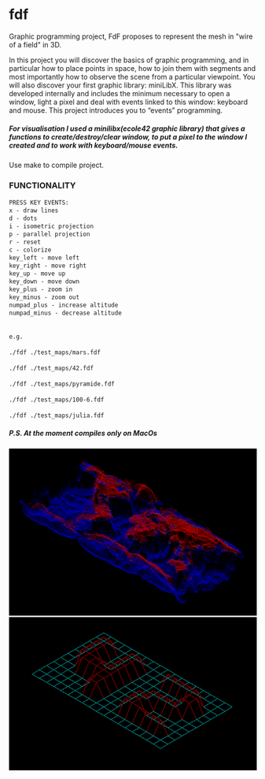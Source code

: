 # fdf
Graphic programming project, FdF proposes to represent the mesh in "wire of a field" in 3D.

In this project you will discover the basics of graphic programming, and in particular how to place points in space, 
how to join them with segments and most importantly how to observe the scene from a particular viewpoint. 
You will also discover your first graphic library: miniLibX. This library was developed internally and includes 
the minimum necessary to open a window, light a pixel and deal with events linked to this window: keyboard and mouse.
This project introduces you to “events” programming.

##### For visualisation I used a minilibx(ecole42 graphic library) that gives a functions to create/destroy/clear window, to put a pixel to the window I created and to work with keyboard/mouse events.

Use make to compile project.

### FUNCTIONALITY

```
PRESS KEY EVENTS:
x - draw lines
d - dots
i - isometric projection 
p - parallel projection
r - reset
c - colorize
key_left - move left
key_right - move right
key_up - move up
key_down - move down
key_plus - zoom in
key_minus - zoom out
numpad_plus - increase altitude
numpad_minus - decrease altitude


e.g.

./fdf ./test_maps/mars.fdf

./fdf ./test_maps/42.fdf

./fdf ./test_maps/pyramide.fdf

./fdf ./test_maps/100-6.fdf

./fdf ./test_maps/julia.fdf
```

##### P.S. At the moment compiles only on MacOs

![world](https://raw.githubusercontent.com/sabrusrin/fdf/master/images/world.png)
![42](https://raw.githubusercontent.com/sabrusrin/fdf/master/images/42.png)
